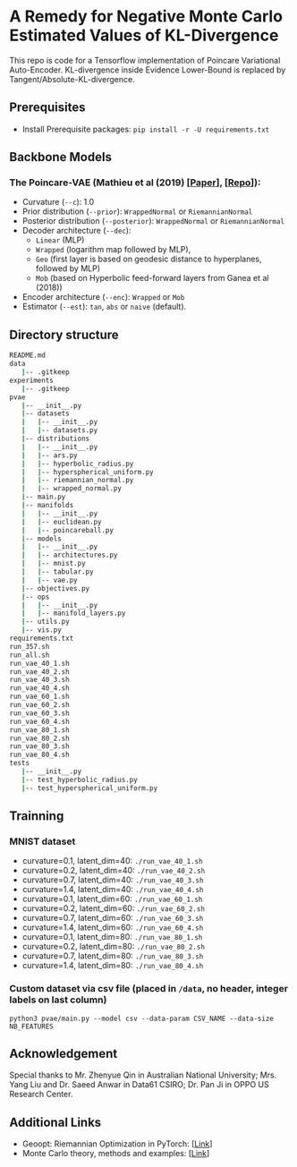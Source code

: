 # A Remedy for Negative Monte Carlo Estimated Values of KL-Divergence
This repo is code for a Tensorflow implementation of Poincare Variational Auto-Encoder. KL-divergence inside Evidence Lower-Bound is replaced by Tangent/Absolute-KL-divergence.

## Prerequisites
- Install Prerequisite packages: `pip install -r -U requirements.txt`

## Backbone Models

### The Poincare-VAE (Mathieu et al (2019) [[Paper](https://arxiv.org/abs/1901.06033)], [[Repo](https://github.com/emilemathieu/pvae)]):
- Curvature (`--c`): 1.0
- Prior distribution (`--prior`): `WrappedNormal` or `RiemannianNormal`
- Posterior distribution (`--posterior`): `WrappedNormal` or `RiemannianNormal`
- Decoder architecture (`--dec`):
    - `Linear` (MLP)
    - `Wrapped` (logarithm map followed by MLP),
    - `Geo` (first layer is based on geodesic distance to hyperplanes, followed by MLP)
    - `Mob` (based on Hyperbolic feed-forward layers from Ganea et al (2018))
- Encoder architecture (`--enc`): `Wrapped` or `Mob`
- Estimator (`--est`): `tan`, `abs` or `naive` (default).

## Directory structure

```bash
README.md
data
   |-- .gitkeep
experiments
   |-- .gitkeep
pvae
   |-- __init__.py
   |-- datasets
   |   |-- __init__.py
   |   |-- datasets.py
   |-- distributions
   |   |-- __init__.py
   |   |-- ars.py
   |   |-- hyperbolic_radius.py
   |   |-- hyperspherical_uniform.py
   |   |-- riemannian_normal.py
   |   |-- wrapped_normal.py
   |-- main.py
   |-- manifolds
   |   |-- __init__.py
   |   |-- euclidean.py
   |   |-- poincareball.py
   |-- models
   |   |-- __init__.py
   |   |-- architectures.py
   |   |-- mnist.py
   |   |-- tabular.py
   |   |-- vae.py
   |-- objectives.py
   |-- ops
   |   |-- __init__.py
   |   |-- manifold_layers.py
   |-- utils.py
   |-- vis.py
requirements.txt
run_357.sh
run_all.sh
run_vae_40_1.sh
run_vae_40_2.sh
run_vae_40_3.sh
run_vae_40_4.sh
run_vae_60_1.sh
run_vae_60_2.sh
run_vae_60_3.sh
run_vae_60_4.sh
run_vae_80_1.sh
run_vae_80_2.sh
run_vae_80_3.sh
run_vae_80_4.sh
tests
   |-- __init__.py
   |-- test_hyperbolic_radius.py
   |-- test_hyperspherical_uniform.py

```

## Trainning

### MNIST dataset
- curvature=0.1, latent_dim=40: `./run_vae_40_1.sh`
- curvature=0.2, latent_dim=40: `./run_vae_40_2.sh`
- curvature=0.7, latent_dim=40: `./run_vae_40_3.sh`
- curvature=1.4, latent_dim=40: `./run_vae_40_4.sh`
- curvature=0.1, latent_dim=60: `./run_vae_60_1.sh`
- curvature=0.2, latent_dim=60: `./run_vae_60_2.sh`
- curvature=0.7, latent_dim=60: `./run_vae_60_3.sh`
- curvature=1.4, latent_dim=60: `./run_vae_60_4.sh`
- curvature=0.1, latent_dim=80: `./run_vae_80_1.sh`
- curvature=0.2, latent_dim=80: `./run_vae_80_2.sh`
- curvature=0.7, latent_dim=80: `./run_vae_80_3.sh`
- curvature=1.4, latent_dim=80: `./run_vae_80_4.sh`

### Custom dataset via csv file (placed in `/data`, no header, integer labels on last column)
`
python3 pvae/main.py --model csv --data-param CSV_NAME --data-size NB_FEATURES
`

## Acknowledgement
Special thanks to Mr. Zhenyue Qin in Australian National University; Mrs. Yang Liu and Dr. Saeed Anwar in Data61 CSIRO; Dr. Pan Ji in OPPO US Research Center.

## Additional Links
- Geoopt: Riemannian Optimization in PyTorch: [[Link](https://github.com/geoopt/geoopt)]
- Monte Carlo theory, methods and examples: [[Link](https://statweb.stanford.edu/~owen/mc/)]
